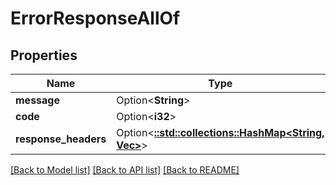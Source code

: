 # ErrorResponseAllOf

## Properties

Name | Type | Description | Notes
------------ | ------------- | ------------- | -------------
**message** | Option<**String**> |  | [optional]
**code** | Option<**i32**> |  | [optional]
**response_headers** | Option<[**::std::collections::HashMap<String, Vec<String>>**](array.md)> |  | [optional]

[[Back to Model list]](../README.md#documentation-for-models) [[Back to API list]](../README.md#documentation-for-api-endpoints) [[Back to README]](../README.md)



